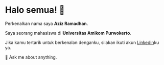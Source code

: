 # Halo semua! 👋
Perkenalkan nama saya **Aziz Ramadhan**.<br>

Saya seorang mahasiswa di **Universitas Amikom Purwokerto**.<br>

Jika kamu tertarik untuk berkenalan denganku, silakan ikuti akun [Linkedin](https://www.linkedin.com/in/aziz-ramadhan-263745199/)ku ya.<br>

💬 Ask me about anything.<br>
<!--Saya seorang **Curriculum Developer** di [Dicoding](https://www.dicoding.com/).<br>-->

<!--Saya bertanggung jawab pada kualitas materi iOS dengan dibekali [sertifikasi dari University of Toronto](https://www.coursera.org/account/accomplishments/specialization/CLKJD8XBXJ3M).<br>-->

<!--Saya juga memiliki gelar Google Associate Android Developer sejak 2019.<br>-->


<!--
**azizramaadhan/azizramaadhan** is a ✨ _special_ ✨ repository because its `README.md` (this file) appears on your GitHub profile.

Here are some ideas to get you started:

- 🔭 I’m currently working on ...
- 🌱 I’m currently learning ...
- 👯 I’m looking to collaborate on ...
- 🤔 I’m looking for help with ...

- 📫 How to reach me: ...
- 😄 Pronouns: ...
- ⚡ Fun fact: ...
-->
